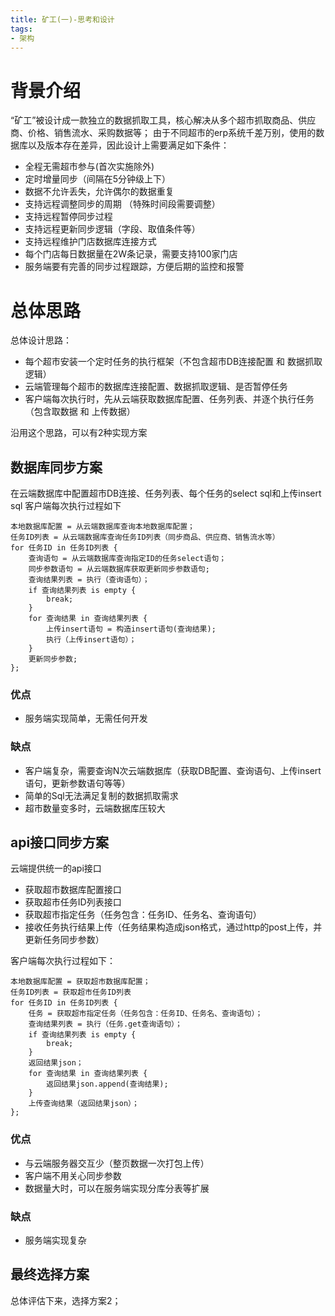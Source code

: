 ```yaml
---
title: 矿工(一)-思考和设计
tags:
- 架构
---
```


# 背景介绍
“矿工”被设计成一款独立的数据抓取工具，核心解决从多个超市抓取商品、供应商、价格、销售流水、采购数据等；
由于不同超市的erp系统千差万别，使用的数据库以及版本存在差异，因此设计上需要满足如下条件：
+ 全程无需超市参与(首次实施除外)
+ 定时增量同步（间隔在5分钟级上下）
+ 数据不允许丢失，允许偶尔的数据重复
+ 支持远程调整同步的周期 （特殊时间段需要调整）
+ 支持远程暂停同步过程
+ 支持远程更新同步逻辑（字段、取值条件等）
+ 支持远程维护门店数据库连接方式
+ 每个门店每日数据量在2W条记录，需要支持100家门店
+ 服务端要有完善的同步过程跟踪，方便后期的监控和报警

<!--more-->

# 总体思路
总体设计思路：
+ 每个超市安装一个定时任务的执行框架（不包含超市DB连接配置 和 数据抓取逻辑）
+ 云端管理每个超市的数据库连接配置、数据抓取逻辑、是否暂停任务
+ 客户端每次执行时，先从云端获取数据库配置、任务列表、并逐个执行任务（包含取数据 和 上传数据）

沿用这个思路，可以有2种实现方案

## 数据库同步方案
在云端数据库中配置超市DB连接、任务列表、每个任务的select sql和上传insert sql
客户端每次执行过程如下
```
本地数据库配置 = 从云端数据库查询本地数据库配置；
任务ID列表 = 从云端数据库查询任务ID列表（同步商品、供应商、销售流水等）
for 任务ID in 任务ID列表 {
    查询语句 = 从云端数据库查询指定ID的任务select语句；
    同步参数语句 = 从云端数据库获取更新同步参数语句;
    查询结果列表 = 执行（查询语句）；
    if 查询结果列表 is empty { 
        break;
    }
    for 查询结果 in 查询结果列表 {
        上传insert语句 = 构造insert语句(查询结果);
        执行（上传insert语句）；
    }
    更新同步参数;
};
```

### 优点
+ 服务端实现简单，无需任何开发

### 缺点
+ 客户端复杂，需要查询N次云端数据库（获取DB配置、查询语句、上传insert语句，更新参数语句等等）
+ 简单的Sql无法满足复制的数据抓取需求
+ 超市数量变多时，云端数据库压较大


## api接口同步方案
云端提供统一的api接口
+ 获取超市数据库配置接口
+ 获取超市任务ID列表接口
+ 获取超市指定任务（任务包含：任务ID、任务名、查询语句）
+ 接收任务执行结果上传（任务结果构造成json格式，通过http的post上传，并更新任务同步参数）

客户端每次执行过程如下：
```
本地数据库配置 = 获取超市数据库配置；
任务ID列表 = 获取超市任务ID列表
for 任务ID in 任务ID列表 {
    任务 = 获取超市指定任务（任务包含：任务ID、任务名、查询语句）；
    查询结果列表 = 执行（任务.get查询语句）；
    if 查询结果列表 is empty {
        break;
    }
    返回结果json；
    for 查询结果 in 查询结果列表 {
        返回结果json.append(查询结果);
    }
    上传查询结果（返回结果json）；
};
```

### 优点
+ 与云端服务器交互少（整页数据一次打包上传）
+ 客户端不用关心同步参数
+ 数据量大时，可以在服务端实现分库分表等扩展

### 缺点
+ 服务端实现复杂

## 最终选择方案
总体评估下来，选择方案2；
